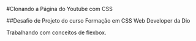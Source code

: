 #Clonando a Página do Youtube com CSS

##Desafio de Projeto do curso Formação em CSS Web Developer da Dio

Trabalhando com conceitos de flexbox.
